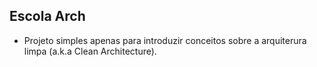 ## Escola Arch

- Projeto simples apenas para introduzir conceitos sobre a arquiterura limpa (a.k.a Clean
Architecture).
